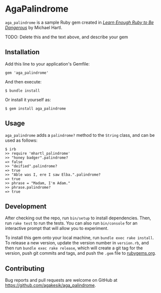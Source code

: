 # AgaPalindrome

`aga_palindrome` is a sample Ruby gem created in [*Learn Enough Ruby to Be Dangerous*](https://www.learnenough.com/ruby-tutorial) by Michael Hartl.

TODO: Delete this and the text above, and describe your gem

## Installation

Add this line to your application's Gemfile:

```
gem 'aga_palindrome'
```

And then execute:

    $ bundle install

Or install it yourself as:

    $ gem install aga_palindrome

## Usage

`aga_palindrome` adds a `palindrome?` method to the `String` class, and can be used as follows:
```
$ irb
>> require 'mhartl_palindrome'
>> "honey badger".palindrome?
=> false
>> "deified".palindrome?
=> true
>> "Able was I, ere I saw Elba.".palindrome?
=> true
>> phrase = "Madam, I'm Adam."
>> phrase.palindrome?
=> true
```


## Development

After checking out the repo, run `bin/setup` to install dependencies. Then, run `rake test` to run the tests. You can also run `bin/console` for an interactive prompt that will allow you to experiment.

To install this gem onto your local machine, run `bundle exec rake install`. To release a new version, update the version number in `version.rb`, and then run `bundle exec rake release`, which will create a git tag for the version, push git commits and tags, and push the `.gem` file to [rubygems.org](https://rubygems.org).

## Contributing

Bug reports and pull requests are welcome on GitHub at https://github.com/agakesik/aga_palindrome.
